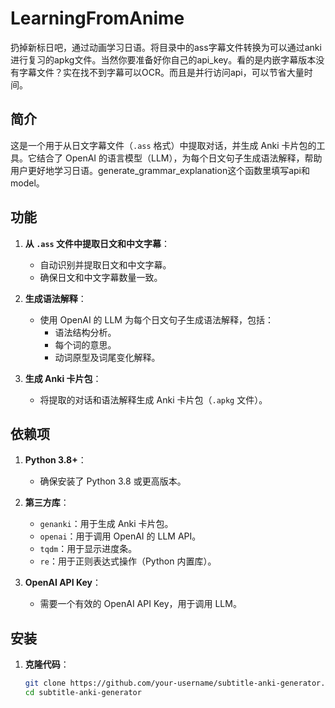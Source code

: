 # LearningFromAnime
扔掉新标日吧，通过动画学习日语。将目录中的ass字幕文件转换为可以通过anki进行复习的apkg文件。当然你要准备好你自己的api_key。看的是内嵌字幕版本没有字幕文件？实在找不到字幕可以OCR。而且是并行访问api，可以节省大量时间。

## 简介
这是一个用于从日文字幕文件（`.ass` 格式）中提取对话，并生成 Anki 卡片包的工具。它结合了 OpenAI 的语言模型（LLM），为每个日文句子生成语法解释，帮助用户更好地学习日语。generate_grammar_explanation这个函数里填写api和model。

## 功能
1. **从 `.ass` 文件中提取日文和中文字幕**：
   - 自动识别并提取日文和中文字幕。
   - 确保日文和中文字幕数量一致。

2. **生成语法解释**：
   - 使用 OpenAI 的 LLM 为每个日文句子生成语法解释，包括：
     - 语法结构分析。
     - 每个词的意思。
     - 动词原型及词尾变化解释。

3. **生成 Anki 卡片包**：
   - 将提取的对话和语法解释生成 Anki 卡片包（`.apkg` 文件）。

## 依赖项
1. **Python 3.8+**：
   - 确保安装了 Python 3.8 或更高版本。

2. **第三方库**：
   - `genanki`：用于生成 Anki 卡片包。
   - `openai`：用于调用 OpenAI 的 LLM API。
   - `tqdm`：用于显示进度条。
   - `re`：用于正则表达式操作（Python 内置库）。

3. **OpenAI API Key**：
   - 需要一个有效的 OpenAI API Key，用于调用 LLM。

## 安装
1. **克隆代码**：
   ```bash
   git clone https://github.com/your-username/subtitle-anki-generator.git
   cd subtitle-anki-generator

